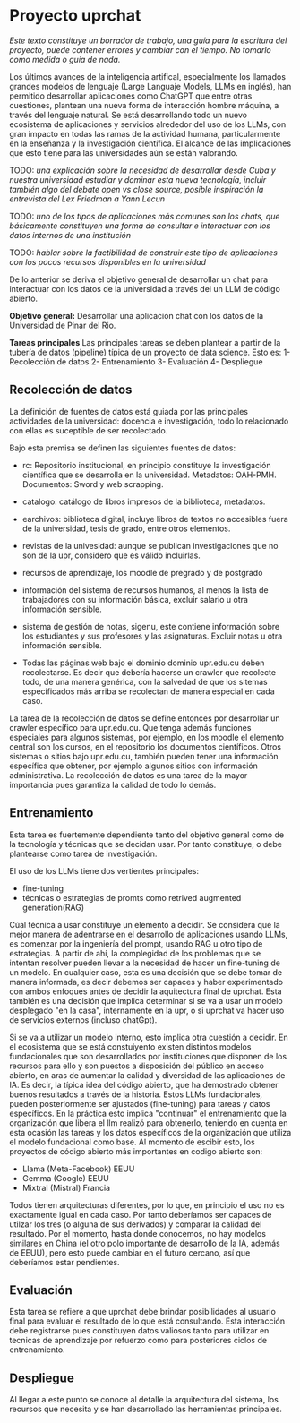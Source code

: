 
# Proyecto uprchat

*Este texto constituye un borrador de trabajo, una guía para la escritura del proyecto, puede contener errores y cambiar con el tiempo. No tomarlo como medida o guía de nada.*

Los últimos avances de la inteligencia artifical, especialmente los llamados grandes modelos de lenguaje (Large Languaje Models, LLMs en inglés), han permitido desarrollar aplicaciones como ChatGPT que entre otras cuestiones, plantean una nueva forma de interacción hombre máquina, a través del lenguaje natural.
Se está desarrollando todo un nuevo ecosistema de aplicaciones y servicios alrededor del uso de los LLMs, con gran impacto en todas las ramas de la actividad humana, particularmente en la enseñanza y la investigación científica. El alcance de las implicaciones que esto tiene para las universidades aún se están valorando.

TODO: *una explicación sobre la necesidad de desarrollar desde Cuba y nuestra universidad estudiar y dominar esta nueva tecnología, incluir también algo del debate open vs close source, posible inspiración la entrevista del Lex Friedman a Yann Lecun*

TODO: *uno de los tipos de aplicaciones más comunes son los chats, que básicamente constituyen una forma de consultar e interactuar con los datos internos de una institución*

TODO: *hablar sobre la factibilidad de construir este tipo de aplicaciones con los pocos recursos disponibles en la universidad*

De lo anterior se deriva el objetivo general de desarrollar un chat para interactuar con los datos de la universidad a través del un LLM de código abierto.

**Objetivo general:**
Desarrollar una aplicacion chat con los datos de la Universidad de Pinar del Rio.

**Tareas principales**
Las principales tareas se deben plantear a partir de la tubería de datos (pipeline) típica de un proyecto de data science. Esto es:
1- Recolección de datos
2- Entrenamiento
3- Evaluación
4- Despliegue

## Recolección de datos

La definición de fuentes de datos está guiada por las principales actividades de la universidad: docencia e investigación, todo lo relacionado con ellas es suceptible de ser recolectado.

Bajo esta premisa se definen las siguientes fuentes de datos:

- rc: Repositorio institucional, en principio constituye la investigación científica que se desarrolla en la universidad. Metadatos: OAH-PMH. Documentos: Sword y web scrapping.
- catalogo: catálogo de libros impresos de la biblioteca, metadatos. 
- earchivos: biblioteca digital, incluye libros de textos no accesibles fuera de la universidad, tesis de grado, entre otros elementos.
- revistas de la univesidad: aunque se publican investigaciones que no son de la upr, considero que es válido incluirlas.
- recursos de aprendizaje, los moodle de pregrado y de postgrado
- información del sistema de recursos humanos, al menos la lista de trabajadores con su información básica, excluir salario u otra información sensible.
- sistema de gestión de notas, sigenu, este contiene información sobre los estudiantes y sus profesores y las asignaturas. Excluir notas u otra información sensible.

- Todas las páginas web bajo el dominio dominio upr.edu.cu deben recolectarse. Es decir que debería hacerse un crawler que recolecte todo, de una manera genérica, con la salvedad de que los sitemas especificados más arriba se recolectan de manera especial en cada caso.

La tarea de la recolección de datos se define entonces por desarrollar un crawler específico para upr.edu.cu. Que tenga además funciones especiales para algunos sistemas, por ejemplo, en los moodle el elemento central son los cursos, en el repositorio los documentos científicos. Otros sistemas o sitios bajo upr.edu.cu, también pueden tener una información específica que obtener, por ejemplo algunos sitios con información administrativa.
La recolección de datos es una tarea de la mayor importancia pues garantiza la calidad de todo lo demás.

## Entrenamiento

Esta tarea es fuertemente dependiente tanto del objetivo general como de la tecnología y técnicas que se decidan usar. Por tanto constituye, o debe plantearse como tarea de investigación.

El uso de los LLMs tiene dos vertientes principales:

- fine-tuning
- técnicas o estrategias de promts como retrived augmented generation(RAG)

Cúal técnica a usar constituye un elemento a decidir. Se considera que la mejor manera de adentrarse en el desarrollo de aplicaciones usando LLMs, es comenzar por la ingeniería del prompt, usando RAG u otro tipo de estrategias. A partir de ahí, la complegidad de los problemas que se intentan resolver pueden llevar a la necesidad de hacer un fine-tuning de un modelo.
En cualquier caso, esta es una decisión que se debe tomar de manera informada, es decir debemos ser capaces y haber experimentado con ambos enfoques antes de decidir la aquitectura final de uprchat.
Esta también es una decisión que implica determinar si se va a usar un modelo desplegado "en la casa", internamente en la upr, o si uprchat va hacer uso de servicios externos (incluso chatGpt).

Si se va a utilizar un modelo interno, esto implica otra cuestión a decidir. En el ecosistema que se está constuiyento existen distintos modelos fundacionales que son desarrollados por instituciones que disponen de los recursos para ello y son puestos a disposición del público en acceso abierto, en aras de aumentar la calidad y diversidad de las aplicaciones de IA. Es decir, la típica idea del código abierto, que ha demostrado obtener buenos resultados a través de la historia. Estos LLMs fundacionales, pueden posteriormente ser ajustados (fine-tuning) para tareas y datos específicos. En la práctica esto implica "continuar" el entrenamiento que la organización que libera el llm realizó para obtenerlo, teniendo en cuenta en esta ocasión las tareas y los datos específicos de la organización que utiliza el modelo fundacional como base.
Al momento de escibir esto, los proyectos de código abierto más importantes en codigo abierto son:

- Llama (Meta-Facebook) EEUU
- Gemma (Google) EEUU
- Mixtral (Mistral) Francia

Todos tienen arquitecturas diferentes, por lo que, en principio el uso no es exactamente igual en cada caso. Por tanto deberíamos ser capaces de utilzar los tres (o alguna de sus derivados) y comparar la calidad del resultado.
Por el momento, hasta donde conocemos, no hay modelos similares en China (el otro polo importante de desarrollo de la IA, además de EEUU), pero esto puede cambiar en el futuro cercano, así que deberíamos estar pendientes.

## Evaluación

Esta tarea se refiere a que uprchat debe brindar posibilidades al usuario final para evaluar el resultado de lo que está consultando. Esta interacción debe registrarse pues constituyen datos valiosos tanto para utilizar en tecnicas de aprendizaje por refuerzo como para posteriores ciclos de entrenamiento.

## Despliegue

Al llegar a este punto se conoce al detalle la arquitectura del sistema, los recursos que necesita y se han desarrollado las herramientas principales.
